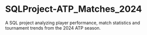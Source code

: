 # SQLProject-ATP_Matches_2024
A SQL project analyzing player performance, match statistics and tournament trends from the 2024 ATP season.
